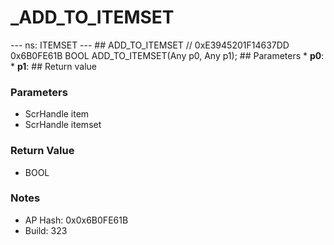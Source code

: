 # _ADD_TO_ITEMSET

--- ns: ITEMSET --- ## ADD_TO_ITEMSET  // 0xE3945201F14637DD 0x6B0FE61B BOOL ADD_TO_ITEMSET(Any p0, Any p1);   ## Parameters * **p0**: * **p1**:  ## Return value

### Parameters
* ScrHandle item
* ScrHandle itemset

### Return Value
* BOOL

### Notes
* AP Hash: 0x0x6B0FE61B
* Build: 323


